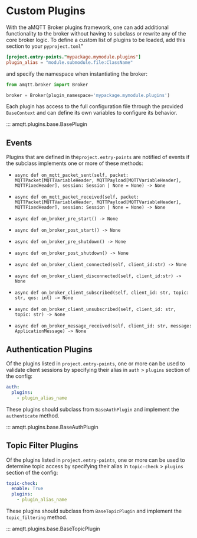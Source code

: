 # Custom Plugins

With the aMQTT Broker plugins framework, one can add additional functionality to the broker without
having to subclass or rewrite any of the core broker logic. To define a custom list of plugins to be loaded,
add this section to your `pyproject.toml`"

```toml
[project.entry-points."mypackage.mymodule.plugins"]
plugin_alias = "module.submodule.file:ClassName"
```

and specify the namespace when instantiating the broker:

```python
from amqtt.broker import Broker

broker = Broker(plugin_namespace='mypackage.mymodule.plugins')

```

Each plugin has access to the full configuration file through the provided `BaseContext` and can define
its own variables to configure its behavior.

::: amqtt.plugins.base.BasePlugin

## Events

Plugins that are defined in the`project.entry-points` are notified of events if the subclass 
implements one or more of these methods:

- `async def on_mqtt_packet_sent(self, packet: MQTTPacket[MQTTVariableHeader, MQTTPayload[MQTTVariableHeader], MQTTFixedHeader], session: Session | None = None) -> None`
- `async def on_mqtt_packet_received(self, packet: MQTTPacket[MQTTVariableHeader, MQTTPayload[MQTTVariableHeader], MQTTFixedHeader], session: Session | None = None) -> None`

- `async def on_broker_pre_start() -> None`
- `async def on_broker_post_start() -> None`
- `async def on_broker_pre_shutdown() -> None`
- `async def on_broker_post_shutdown() -> None`

- `async def on_broker_client_connected(self, client_id:str) -> None`
- `async def on_broker_client_disconnected(self, client_id:str) -> None`

- `async def on_broker_client_subscribed(self, client_id: str, topic: str, qos: int) -> None`
- `async def on_broker_client_unsubscribed(self, client_id: str, topic: str) -> None`

- `async def on_broker_message_received(self, client_id: str, message: ApplicationMessage) -> None`


## Authentication Plugins

Of the plugins listed in `project.entry-points`, one or more can be used to validate client sessions
by specifying their alias in `auth` > `plugins` section of the config:

```yaml
auth:
  plugins:
    - plugin_alias_name
```

These plugins should subclass from `BaseAuthPlugin` and implement the `authenticate` method.

::: amqtt.plugins.base.BaseAuthPlugin

## Topic Filter Plugins

Of the plugins listed in `project.entry-points`, one or more can be used to determine topic access
by specifying their alias in `topic-check` > `plugins` section of the config:

```yaml
topic-check:
  enable: True
  plugins:
    - plugin_alias_name
```

These plugins should subclass from `BaseTopicPlugin` and implement the `topic_filtering` method.


::: amqtt.plugins.base.BaseTopicPlugin
